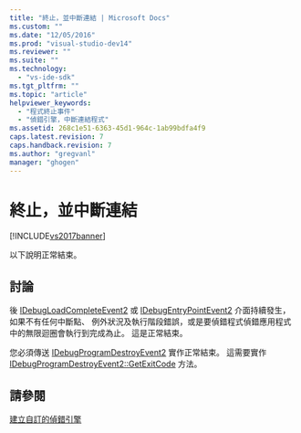 ```yaml
---
title: "終止，並中斷連結 | Microsoft Docs"
ms.custom: ""
ms.date: "12/05/2016"
ms.prod: "visual-studio-dev14"
ms.reviewer: ""
ms.suite: ""
ms.technology: 
  - "vs-ide-sdk"
ms.tgt_pltfrm: ""
ms.topic: "article"
helpviewer_keywords: 
  - "程式終止事件"
  - "偵錯引擎，中斷連結程式"
ms.assetid: 268c1e51-6363-45d1-964c-1ab99bdfa4f9
caps.latest.revision: 7
caps.handback.revision: 7
ms.author: "gregvanl"
manager: "ghogen"
---
```

# 終止，並中斷連結
[!INCLUDE[vs2017banner](../../code-quality/includes/vs2017banner.md)]

以下說明正常結束。  
  
## 討論  
 後 [IDebugLoadCompleteEvent2](../../extensibility/debugger/reference/idebugloadcompleteevent2.md) 或 [IDebugEntryPointEvent2](../../extensibility/debugger/reference/idebugentrypointevent2.md) 介面持續發生，如果不有任何中斷點、 例外狀況及執行階段錯誤，或是要偵錯程式偵錯應用程式中的無限迴圈會執行到完成為止。  這是正常結束。  
  
 您必須傳送 [IDebugProgramDestroyEvent2](../../extensibility/debugger/reference/idebugprogramdestroyevent2.md) 實作正常結束。  這需要實作 [IDebugProgramDestroyEvent2::GetExitCode](../Topic/IDebugProgramDestroyEvent2::GetExitCode.md) 方法。  
  
## 請參閱  
 [建立自訂的偵錯引擎](../../extensibility/debugger/creating-a-custom-debug-engine.md)